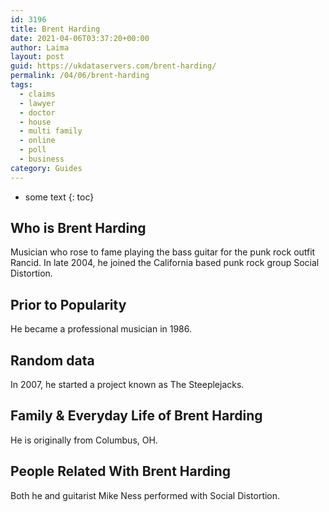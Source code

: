 ```yaml
---
id: 3196
title: Brent Harding
date: 2021-04-06T03:37:20+00:00
author: Laima
layout: post
guid: https://ukdataservers.com/brent-harding/
permalink: /04/06/brent-harding
tags:
  - claims
  - lawyer
  - doctor
  - house
  - multi family
  - online
  - poll
  - business
category: Guides
---
```


* some text
{: toc}


## Who is Brent Harding
                  
                  
                  
Musician who rose to fame playing the bass guitar for the punk rock outfit Rancid. In late 2004, he joined the California based punk rock group Social Distortion.
                  
              
            
              
            
                
                
                
## Prior to Popularity
                  
                  
                  
He became a professional musician in 1986.
                  
              
            
              
            
                
                
                
## Random data
                  
                  
                  
In 2007, he started a project known as The Steeplejacks.
                  
              
            
              
            
                
                
                
## Family & Everyday Life of Brent Harding
                  
                  
                  
He is originally from Columbus, OH.
                  
              
            
              
            
                
                
                
## People Related With Brent Harding
                  
                  
                  
Both he and guitarist Mike Ness performed with Social Distortion.
                  
              
            
              
            
                
              
            
              
              
            
            
              
            
          
          
          